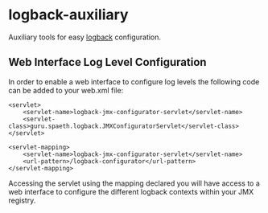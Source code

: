 logback-auxiliary
=================

Auxiliary tools for easy [logback](https://github.com/qos-ch/logback) configuration.

Web Interface Log Level Configuration
-------------------------------------

In order to enable a web interface to configure log levels the following code can be added to your web.xml file:

	<servlet>
		<servlet-name>logback-jmx-configurator-servlet</servlet-name>
		<servlet-class>guru.spaeth.logback.JMXConfiguratorServlet</servlet-class>
	</servlet>

	<servlet-mapping>
		<servlet-name>logback-jmx-configurator-servlet</servlet-name>
		<url-pattern>/logback-configurator</url-pattern>
	</servlet-mapping>
	
Accessing the servlet using the mapping declared you will have access to a web interface to configure the different logback contexts within your JMX registry.

